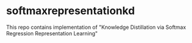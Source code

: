 # softmaxrepresentationkd
This repo contains implementation of "Knowledge Distillation via Softmax Regression Representation Learning"
